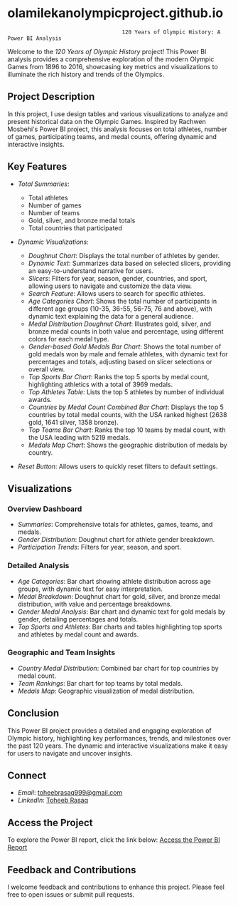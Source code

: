 # olamilekanolympicproject.github.io
                                        120 Years of Olympic History: A Power BI Analysis

Welcome to the *120 Years of Olympic History* project! This Power BI analysis provides a comprehensive exploration of the modern Olympic Games from 1896 to 2016, showcasing key metrics and visualizations to illuminate the rich history and trends of the Olympics.

## Project Description

In this project, I use design tables and various visualizations to analyze and present historical data on the Olympic Games. Inspired by Rachwen Mosbehi's Power BI project, this analysis focuses on total athletes, number of games, participating teams, and medal counts, offering dynamic and interactive insights.

## Key Features

- *Total Summaries*:
  - Total athletes
  - Number of games
  - Number of teams
  - Gold, silver, and bronze medal totals
  - Total countries that participated

- *Dynamic Visualizations*:
  - *Doughnut Chart*: Displays the total number of athletes by gender.
  - *Dynamic Text*: Summarizes data based on selected slicers, providing an easy-to-understand narrative for users.
  - *Slicers*: Filters for year, season, gender, countries, and sport, allowing users to navigate and customize the data view.
  - *Search Feature*: Allows users to search for specific athletes.
  - *Age Categories Chart*: Shows the total number of participants in different age groups (10-35, 36-55, 56-75, 76 and above), with dynamic text explaining the data for a general audience.
  - *Medal Distribution Doughnut Chart*: Illustrates gold, silver, and bronze medal counts in both value and percentage, using different colors for each medal type.
  - *Gender-based Gold Medals Bar Chart*: Shows the total number of gold medals won by male and female athletes, with dynamic text for percentages and totals, adjusting based on slicer selections or overall view.
  - *Top Sports Bar Chart*: Ranks the top 5 sports by medal count, highlighting athletics with a total of 3969 medals.
  - *Top Athletes Table*: Lists the top 5 athletes by number of individual awards.
  - *Countries by Medal Count Combined Bar Chart*: Displays the top 5 countries by total medal counts, with the USA ranked highest (2638 gold, 1641 silver, 1358 bronze).
  - *Top Teams Bar Chart*: Ranks the top 10 teams by medal count, with the USA leading with 5219 medals.
  - *Medals Map Chart*: Shows the geographic distribution of medals by country.

- *Reset Button*: Allows users to quickly reset filters to default settings.

## Visualizations

### Overview Dashboard
- *Summaries*: Comprehensive totals for athletes, games, teams, and medals.
- *Gender Distribution*: Doughnut chart for athlete gender breakdown.
- *Participation Trends*: Filters for year, season, and sport.

### Detailed Analysis
- *Age Categories*: Bar chart showing athlete distribution across age groups, with dynamic text for easy interpretation.
- *Medal Breakdown*: Doughnut chart for gold, silver, and bronze medal distribution, with value and percentage breakdowns.
- *Gender Medal Analysis*: Bar chart and dynamic text for gold medals by gender, detailing percentages and totals.
- *Top Sports and Athletes*: Bar charts and tables highlighting top sports and athletes by medal count and awards.

### Geographic and Team Insights
- *Country Medal Distribution*: Combined bar chart for top countries by medal count.
- *Team Rankings*: Bar chart for top teams by total medals.
- *Medals Map*: Geographic visualization of medal distribution.

## Conclusion

This Power BI project provides a detailed and engaging exploration of Olympic history, highlighting key performances, trends, and milestones over the past 120 years. The dynamic and interactive visualizations make it easy for users to navigate and uncover insights.

## Connect

- *Email*: [toheebrasaq999@gmail.com](mailto:toheebrasaq999@gmail.com)
- *LinkedIn*: [Toheeb Rasaq](https://www.linkedin.com/in/toheeb-rasaq-292aaa265/)

## Access the Project

To explore the Power BI report, click the link below:
[Access the Power BI Report](https://app.powerbi.com/view?r=eyJrIjoiN2JiM2E3NjctNmVjMS00OWVhLWE0ZjMtNDc5YTI0MTQ4OTFmIiwidCI6ImRmODY3OWNkLWE4MGUtNDVkOC05OWFjLWM4M2VkN2ZmOTVhMCJ9)

## Feedback and Contributions

I welcome feedback and contributions to enhance this project. Please feel free to open issues or submit pull requests.
